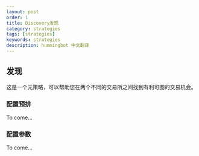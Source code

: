 ```yaml
---
layout: post
order: 1
title: Discovery发现 
category: strategies
tags: [strategies]
keywords: strategies
description: hummingbot 中文翻译
---
```



## 发现

这是一个元策略，可以帮助您在两个不同的交易所之间找到有利可图的交易机会。

### 配置预排

To come...

### 配置参数

To come...


